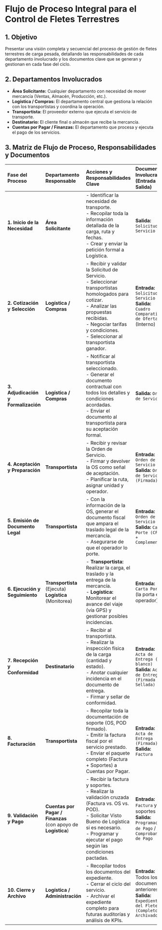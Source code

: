 
# Flujo de Proceso Integral para el Control de Fletes Terrestres

## 1. Objetivo

Presentar una visión completa y secuencial del proceso de gestión de fletes terrestres de carga pesada, detallando las responsabilidades de cada departamento involucrado y los documentos clave que se generan y gestionan en cada fase del ciclo.

## 2. Departamentos Involucrados

*   **Área Solicitante:** Cualquier departamento con necesidad de mover mercancía (Ventas, Almacén, Producción, etc.).
*   **Logística / Compras:** El departamento central que gestiona la relación con los transportistas y coordina la operación.
*   **Transportista:** El proveedor externo que ejecuta el servicio de transporte.
*   **Destinatario:** El cliente final o almacén que recibe la mercancía.
*   **Cuentas por Pagar / Finanzas:** El departamento que procesa y ejecuta el pago de los servicios.

## 3. Matriz de Flujo de Proceso, Responsabilidades y Documentos

| Fase del Proceso | Departamento Responsable | Acciones y Responsabilidades Clave | Documentos Involucrados (Entrada / **Salida**) |
| :--- | :--- | :--- | :--- |
| **1. Inicio de la Necesidad** | **Área Solicitante** | - Identificar la necesidad de transporte.<br>- Recopilar toda la información detallada de la carga, ruta y fechas.<br>- Crear y enviar la petición formal a Logística. | **Salida:** `Solicitud de Servicio` |
| **2. Cotización y Selección** | **Logística / Compras** | - Recibir y validar la Solicitud de Servicio.<br>- Seleccionar transportistas homologados para cotizar.<br>- Analizar las propuestas recibidas.<br>- Negociar tarifas y condiciones.<br>- Seleccionar al transportista ganador. | **Entrada:** `Solicitud de Servicio`<br>**Salida:** `Cuadro Comparativo de Ofertas` (Interno) |
| **3. Adjudicación y Formalización** | **Logística / Compras** | - Notificar al transportista seleccionado.<br>- Generar el documento contractual con todos los detalles y condiciones acordadas.<br>- Enviar el documento al transportista para su aceptación formal. | **Salida:** `Orden de Servicio` |
| **4. Aceptación y Preparación** | **Transportista** | - Recibir y revisar la Orden de Servicio.<br>- Firmar y devolver la OS como señal de aceptación.<br>- Planificar la ruta, asignar unidad y operador. | **Entrada:** `Orden de Servicio`<br>**Salida:** `Orden de Servicio (Firmada)` |
| **5. Emisión de Documento Legal** | **Transportista** | - Con la información de la OS, generar el documento fiscal que ampara el traslado legal de la mercancía.<br>- Asegurarse de que el operador lo porte. | **Entrada:** `Orden de Servicio`<br>**Salida:** `Carta Porte (CFDI + Complemento)` |
| **6. Ejecución y Seguimiento** | **Transportista** (Ejecuta)<br>**Logística** (Monitorea) | - **Transportista:** Realizar la carga, el traslado y la entrega de la mercancía.<br>- **Logística:** Monitorear el avance del viaje (vía GPS) y gestionar posibles incidencias. | **Entrada:** `Carta Porte` (la porta el operador) |
| **7. Recepción y Conformidad** | **Destinatario** | - Recibir al transportista.<br>- Realizar la inspección física de la carga (cantidad y estado).<br>- Anotar cualquier incidencia en el documento de entrega.<br>- Firmar y sellar de conformidad. | **Entrada:** `Acta de Entrega (en blanco)`<br>**Salida:** `Acta de Entrega (Firmada y Sellada)` |
| **8. Facturación** | **Transportista** | - Recopilar toda la documentación de soporte (OS, POD firmado).<br>- Emitir la factura fiscal por el servicio prestado.<br>- Enviar el paquete completo (Factura + Soportes) a Cuentas por Pagar. | **Entrada:** `Acta de Entrega (Firmada)`<br>**Salida:** `Factura` |
| **9. Validación y Pago** | **Cuentas por Pagar / Finanzas**<br>(con apoyo de **Logística**) | - Recibir la factura y soportes.<br>- Realizar la validación cruzada (Factura vs. OS vs. POD).<br>- Solicitar Visto Bueno de Logística si es necesario.<br>- Programar y ejecutar el pago según las condiciones pactadas. | **Entrada:** `Factura` y sus soportes<br>**Salida:** `Programación de Pago` / `Comprobante de Pago` |
| **10. Cierre y Archivo** | **Logística / Administración** | - Recopilar todos los documentos del expediente.<br>- Cerrar el ciclo del servicio.<br>- Archivar el expediente completo para futuras auditorías y análisis de KPIs. | **Entrada:** Todos los documentos anteriores<br>**Salida:** `Expediente del Flete (Completo y Archivado)` |

